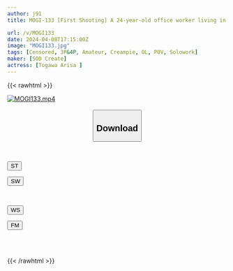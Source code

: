 ```yaml
---
author: j91
title: MOGI-133 [First Shooting] A 24-year-old office worker living in Tokyo who works at a certain logistics company.Height 150cm, beautiful slender body trained at the gym with C cup size.She has brown eyes, a small face, and a deep look that makes her look like a half-Japanese model. atmosphere. A cool beautiful woman with a cool body is deep throating! Fallen into a masochist. Arisa [In overwhelming 4K video... Arisa Togawa

url: /v/MOGI133
date: 2024-04-08T17:15:00Z
image: "MOGI133.jpg"
tags: [Censored, 3P&4P, Amateur, Creampie, OL, POV, Solowork]
maker: [SOD Create]
actress: [Togawa Arisa ]
---
```



{{< rawhtml >}}

<div class="video" data-videoid="jPYwGbrKA9hg1M">
    <a href="javascript:;">
        <img src="/v/MOGI133/MOGI133.jpg" width="WIDTH" height="HEIGHT" alt="MOGI133.mp4" loading="lazy">
    </a>
</div>

<script type="text/javascript" src="https://j91.asia/asset/on-demand-st.js"></script>

<br>
  <link rel="stylesheet" href="https://j91.asia/asset/bs5.css">
  
  <center>
  <button class="btn btn-primary" type="button" data-bs-toggle="collapse" data-bs-target=".multi-collapse" aria-expanded="false" aria-controls="multiCollapseExample1 multiCollapseExample2"><h2>Download</h2></button></center>
</p>
<div class="row">
  <div class="col">
    <div class="collapse multi-collapse" id="multiCollapseExample1">
      <div class="card card-body">
	      	      <br>
<div class="buttons">  
<p><a href="https://streamtape.to/v/jPYwGbrKA9hg1M" target="_blank"><button class="btn-hover color-3"><i class="fa fa-download"></i> ST</button></a></p>
<p><a href="https://asnwish.com/98govb3boinw" target="_blank"><button class="btn-hover color-2"><i class="fa fa-download"></i> SW</button></a></p></div>
    </div>
  </div>
</div>
  <div class="col">
    <div class="collapse multi-collapse" id="multiCollapseExample2">
      <div class="card card-body">
	      <br>
<div class="buttons">
<p><a href="https://wolfstream.tv/cpztj0467iu1"><button class="btn-hover color-9"><i class="fa fa-download"></i> WS</button></a></p>
<p><a href="javascript:;"><button class="btn-hover color-8"><i class="fa fa-download"></i> FM</button></a></p></div>
<br><br>
      </div>
    </div>
  </div>
</div>

{{< /rawhtml >}}